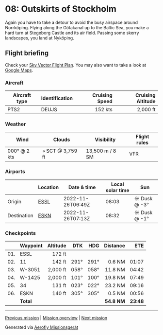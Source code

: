 08: Outskirts of Stockholm
==================

Again you have to take a detour to avoid the busy airspace around Norrköping. Flying along the Götakanal up to the Baltic Sea, you make a hard turn at Stegeborg Castle and its air field. Passing some skerry landscapes, you land at Nyköping.

Flight briefing
---------------

Check your [Sky Vector Flight Plan](https://skyvector.com/?ll=58.40795780130591,15.658055999999988&chart=301&zoom=3&fpl=N0152A050%20ESSL%205830N01559E%205826N01636E%20ESKN). You may also want to take a look at [Google Maps](https://www.google.com/maps/@?api=1&map_action=map&center=58.40795780130591,15.658055999999988&zoom=12&basemap=terrain).

### Aircraft

| Aircraft type | Identification | Cruising Speed | Cruising Altitude |
|---------------|----------------|---------------:|------------------:|
| PTS2          | DEUJS         |        152 kts |          2,000 ft |

### Weather

| Wind         | Clouds          | Visibility       | Flight rules |
|--------------|-----------------|------------------|--------------|
| 000° @ 2 kts | ◑ SCT @ 3,759 ft | 13,500 m / 8 SM | VFR |

### Airports

|             | Location                                   | Date & time    | Local solar time | Sun |
|-------------|--------------------------------------------|----------------|------------------|-----|
| Origin      | [ESSL](https://skyvector.com/airport/ESSL) | 2022-11-26T06:49Z | 08:03 | ☼ Dusk @ -3° |
| Destination | [ESKN](https://skyvector.com/airport/ESKN) | 2022-11-26T07:13Z | 08:32 | ☼ Dusk @ -1° |

### Checkpoints

|     | Waypoint  | Altitude  | DTK  | HDG  | Distance |   ETE |
|:---:|-----------|----------:|-----:|-----:|---------:|------:|
| 01. | ESSL      |    172 ft |      |      |          |       |
| 02. | 11        |    142 ft | 291° | 291° |   0.6 NM | 01:07 |
| 03. | W-3051    |  2,000 ft | 058° | 058° |  11.8 NM | 04:42 |
| 04. | W-1425    |  2,000 ft | 101° | 100° |  19.8 NM | 07:49 |
| 05. | 34        |    131 ft | 023° | 022° |  23.2 NM | 09:16 |
| 06. | ESKN      |    140 ft | 305° | 305° |   0.5 NM | 00:56 |
|     | **Total** |           |      |      | **54.8 NM** | **23:48** |

----

[Previous mission](./07_carls_toyland.md) | [Mission overview](./README.md) | [Next mission](./09_finally_stockholm.md)

Generated via [Aerofly Missionsgerät](https://github.com/fboes/aerofly-missions)
